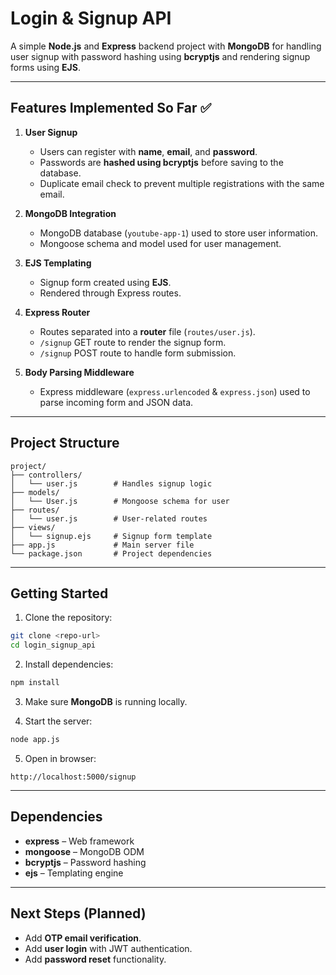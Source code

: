 
# Login & Signup API

A simple **Node.js** and **Express** backend project with **MongoDB** for handling user signup with password hashing using **bcryptjs** and rendering signup forms using **EJS**.

---

## Features Implemented So Far ✅

1. **User Signup**

   * Users can register with **name**, **email**, and **password**.
   * Passwords are **hashed using bcryptjs** before saving to the database.
   * Duplicate email check to prevent multiple registrations with the same email.

2. **MongoDB Integration**

   * MongoDB database (`youtube-app-1`) used to store user information.
   * Mongoose schema and model used for user management.

3. **EJS Templating**

   * Signup form created using **EJS**.
   * Rendered through Express routes.

4. **Express Router**

   * Routes separated into a **router** file (`routes/user.js`).
   * `/signup` GET route to render the signup form.
   * `/signup` POST route to handle form submission.

5. **Body Parsing Middleware**

   * Express middleware (`express.urlencoded` & `express.json`) used to parse incoming form and JSON data.

---

## Project Structure

```
project/
├── controllers/
│   └── user.js        # Handles signup logic
├── models/
│   └── User.js        # Mongoose schema for user
├── routes/
│   └── user.js        # User-related routes
├── views/
│   └── signup.ejs     # Signup form template
├── app.js             # Main server file
└── package.json       # Project dependencies
```

---

## Getting Started

1. Clone the repository:

```bash
git clone <repo-url>
cd login_signup_api
```

2. Install dependencies:

```bash
npm install
```

3. Make sure **MongoDB** is running locally.

4. Start the server:

```bash
node app.js
```

5. Open in browser:

```
http://localhost:5000/signup
```

---

## Dependencies

* **express** – Web framework
* **mongoose** – MongoDB ODM
* **bcryptjs** – Password hashing
* **ejs** – Templating engine

---

## Next Steps (Planned)

* Add **OTP email verification**.
* Add **user login** with JWT authentication.
* Add **password reset** functionality.



